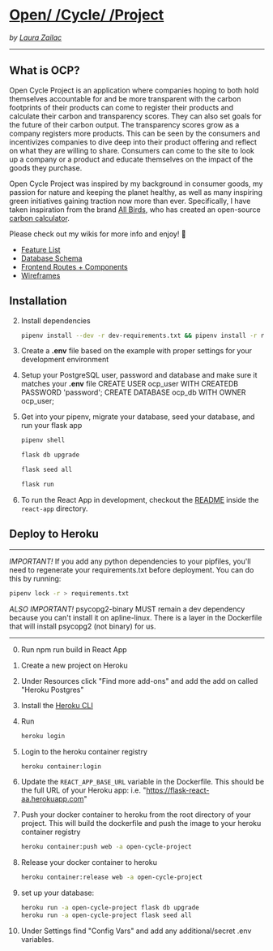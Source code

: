# [Open/ /Cycle/ /Project](https://open-cycle-project.herokuapp.com/company/product/5)

 *by [Laura Zailac](https://www.linkedin.com/in/laura-zailac/)*
___________________________________________________________________

## What is OCP?
Open Cycle Project is an application where companies hoping to both hold themselves accountable for and be more transparent with the carbon footprints of their products can come to register their products and calculate their carbon and transparency scores. They can also set goals for the future of their carbon output. The transparency scores grow as a company registers more products. This can be seen by the consumers and incentivizes companies to dive deep into their product offering and reflect on what they are willing to share. Consumers can come to the site to look up a company or a product and educate themselves on the impact of the goods they purchase. 

Open Cycle Project was inspired by my background in consumer goods, my passion for nature and keeping the planet healthy, as well as many inspiring green initiatives gaining traction now more than ever. Specifically, I have taken inspiration from the brand [All Birds](https://www.allbirds.com/), who has created an open-source [carbon calculator](https://www.allbirds.com/pages/carbon-footprint-calculator). 

Please check out my wikis for more info and enjoy! 🌱
- [Feature List](https://github.com/lkzailac/open-cycle-project/wiki/Feature-List)
- [Database Schema](https://github.com/lkzailac/open-cycle-project/wiki/Database-Schema---Backend-Routes)
- [Frontend Routes + Components](https://github.com/lkzailac/open-cycle-project/wiki/Frontend-Routes,-Components)
- [Wireframes](https://github.com/lkzailac/open-cycle-project/wiki/Wireframes)


## Installation
2. Install dependencies

      ```bash
      pipenv install --dev -r dev-requirements.txt && pipenv install -r requirements.txt
      ```

3. Create a **.env** file based on the example with proper settings for your
   development environment
4. Setup your PostgreSQL user, password and database and make sure it matches your **.env** file
CREATE USER ocp_user WITH CREATEDB PASSWORD 'password';
CREATE DATABASE ocp_db WITH OWNER ocp_user;

5. Get into your pipenv, migrate your database, seed your database, and run your flask app

   ```bash
   pipenv shell
   ```

   ```bash
   flask db upgrade
   ```

   ```bash
   flask seed all
   ```

   ```bash
   flask run
   ```

6. To run the React App in development, checkout the [README](./react-app/README.md) inside the `react-app` directory.

## Deploy to Heroku
***
*IMPORTANT!*
   If you add any python dependencies to your pipfiles, you'll need to regenerate your requirements.txt before deployment.
   You can do this by running:

   ```bash
   pipenv lock -r > requirements.txt
   ```

*ALSO IMPORTANT!*
   psycopg2-binary MUST remain a dev dependency because you can't install it on apline-linux.
   There is a layer in the Dockerfile that will install psycopg2 (not binary) for us.
***


0. Run npm run build in React App
1. Create a new project on Heroku
2. Under Resources click "Find more add-ons" and add the add on called "Heroku Postgres"
3. Install the [Heroku CLI](https://devcenter.heroku.com/articles/heroku-command-line)
4. Run

   ```bash
   heroku login
   ```

5. Login to the heroku container registry

   ```bash
   heroku container:login
   ```

6. Update the `REACT_APP_BASE_URL` variable in the Dockerfile.
   This should be the full URL of your Heroku app: i.e. "https://flask-react-aa.herokuapp.com"
7. Push your docker container to heroku from the root directory of your project.
   This will build the dockerfile and push the image to your heroku container registry

   ```bash
   heroku container:push web -a open-cycle-project
   ```

8. Release your docker container to heroku

   ```bash
   heroku container:release web -a open-cycle-project
   ```

9. set up your database:

   ```bash
   heroku run -a open-cycle-project flask db upgrade
   heroku run -a open-cycle-project flask seed all
   ```

10. Under Settings find "Config Vars" and add any additional/secret .env variables.


